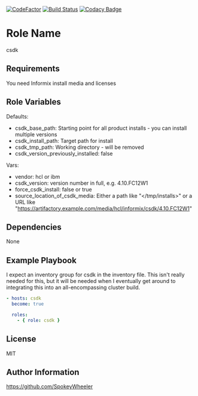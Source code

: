 [![CodeFactor](https://www.codefactor.io/repository/github/spokeywheeler/csdk/badge)](https://www.codefactor.io/repository/github/spokeywheeler/csdk)
[![Build Status](https://travis-ci.com/SpokeyWheeler/csdk.svg?branch=master)](https://travis-ci.com/SpokeyWheeler/csdk)
[![Codacy Badge](https://api.codacy.com/project/badge/Grade/1b5122e1b9fe43ce9c1882b3e332b0c3)](https://app.codacy.com/app/Zinaida/csdk)

Role Name
=========

csdk

Requirements
------------

You need Informix install media and licenses

Role Variables
--------------

Defaults:

*   csdk_base_path: Starting point for all product installs - you can install multiple versions
*   csdk_install_path: Target path for install
*   csdk_tmp_path: Working directory - will be removed
*   csdk_version_previously_installed: false

Vars:

*   vendor: hcl or ibm
*   csdk_version: version number in full, e.g. 4.10.FC12W1
*   force_csdk_install: false or true
*   source_location_of_csdk_media: Either a path like "</tmp/installs>" or a URL like "<https://artifactory.example.com/media/hcl/informix/csdk/4.10.FC12W1>"

Dependencies
------------

None

Example Playbook
----------------

I expect an inventory group for csdk in the inventory file. This isn't really needed for this, but it will be needed when I eventually get around to integrating this into an all-encompassing cluster build.

```yaml
- hosts: csdk
  become: true

  roles:
    - { role: csdk }
```

License
-------

MIT

Author Information
------------------

<https://github.com/SpokeyWheeler>
